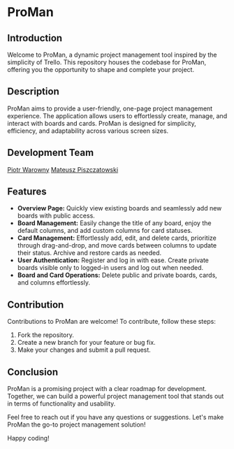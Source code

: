 # ProMan

## Introduction
Welcome to ProMan, a dynamic project management tool inspired by the simplicity of Trello. This repository houses the codebase for ProMan, offering you the opportunity to shape and complete your project.
## Description
ProMan aims to provide a user-friendly, one-page project management experience. The application allows users to effortlessly create, manage, and interact with boards and cards. ProMan is designed for simplicity, efficiency, and adaptability across various screen sizes.

## Development Team
[Piotr Warowny](https://github.com/Zachiel)
[Mateusz Piszczatowski](https://github.com/MateuszPiszczatowski)

## Features
- **Overview Page:** Quickly view existing boards and seamlessly add new boards with public access.
- **Board Management:** Easily change the title of any board, enjoy the default columns, and add custom columns for card statuses.
- **Card Management:** Effortlessly add, edit, and delete cards, prioritize through drag-and-drop, and move cards between columns to update their status. Archive and restore cards as needed.
- **User Authentication:** Register and log in with ease. Create private boards visible only to logged-in users and log out when needed.
- **Board and Card Operations:** Delete public and private boards, cards, and columns effortlessly.

## Contribution
Contributions to ProMan are welcome! To contribute, follow these steps:
1. Fork the repository.
2. Create a new branch for your feature or bug fix.
3. Make your changes and submit a pull request.

## Conclusion
ProMan is a promising project with a clear roadmap for development. Together, we can build a powerful project management tool that stands out in terms of functionality and usability.

Feel free to reach out if you have any questions or suggestions. Let's make ProMan the go-to project management solution!

Happy coding!
